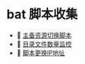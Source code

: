# bat 脚本收集

- 📄 [主备资源切换脚本](bat%20脚本收集/主备资源切换脚本.md)
- 📄 [目录文件数量监控](bat%20脚本收集/目录文件数量监控.md)
- 📄 [脚本更换IP地址](bat%20脚本收集/脚本更换IP地址.md)

‍

‍
